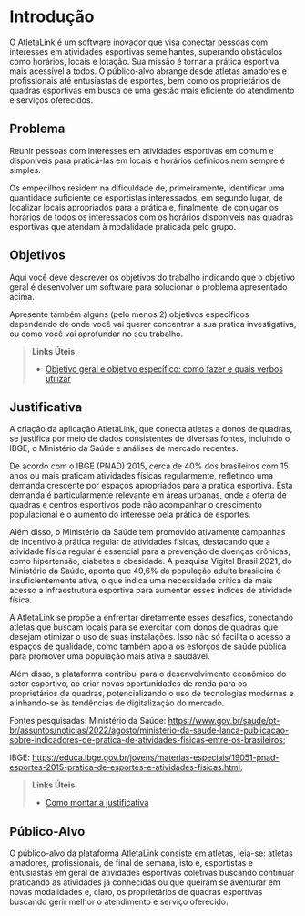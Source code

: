 # Introdução

O AtletaLink é um software inovador que visa conectar pessoas com interesses em atividades esportivas semelhantes, superando obstáculos como horários, locais e lotação. Sua missão é tornar a prática esportiva mais acessível a todos. O público-alvo abrange desde atletas amadores e profissionais até entusiastas de esportes, bem como os proprietários de quadras esportivas em busca de uma gestão mais eficiente do atendimento e serviços oferecidos. 

## Problema
Reunir pessoas com interesses em atividades esportivas em comum e disponíveis para praticá-las em locais e horários definidos nem sempre é simples.  

Os empecilhos residem na dificuldade de, primeiramente, identificar uma quantidade suficiente de esportistas interessados, em segundo lugar, de localizar locais apropriados para a prática e, finalmente, de conjugar os horários de todos os interessados com os horários disponíveis nas quadras esportivas que atendam à modalidade praticada pelo grupo. 

## Objetivos

Aqui você deve descrever os objetivos do trabalho indicando que o objetivo geral é desenvolver um software para solucionar o problema apresentado acima. 

Apresente também alguns (pelo menos 2) objetivos específicos dependendo de onde você vai querer concentrar a sua prática investigativa, ou como você vai aprofundar no seu trabalho.
 
> **Links Úteis**:
> - [Objetivo geral e objetivo específico: como fazer e quais verbos utilizar](https://blog.mettzer.com/diferenca-entre-objetivo-geral-e-objetivo-especifico/)

## Justificativa

A criação da aplicação AtletaLink, que conecta atletas a donos de quadras, se justifica por meio de dados consistentes de diversas fontes, incluindo o IBGE, o Ministério da Saúde e análises de mercado recentes. 

De acordo com o IBGE (PNAD) 2015, cerca de 40% dos brasileiros com 15 anos ou mais praticam atividades físicas regularmente, refletindo uma demanda crescente por espaços apropriados para a prática esportiva. Esta demanda é particularmente relevante em áreas urbanas, onde a oferta de quadras e centros esportivos pode não acompanhar o crescimento populacional e o aumento do interesse pela prática de esportes. 

Além disso, o Ministério da Saúde tem promovido ativamente campanhas de incentivo à prática regular de atividades físicas, destacando que a atividade física regular é essencial para a prevenção de doenças crônicas, como hipertensão, diabetes e obesidade. A pesquisa Vigitel Brasil 2021, do Ministério da Saúde, aponta que 49,6% da população adulta brasileira é insuficientemente ativa, o que indica uma necessidade crítica de mais acesso a infraestrutura esportiva para aumentar esses índices de atividade física. 

A AtletaLink se propõe a enfrentar diretamente esses desafios, conectando atletas que buscam locais para se exercitar com donos de quadras que desejam otimizar o uso de suas instalações. Isso não só facilita o acesso a espaços de qualidade, como também apoia os esforços de saúde pública para promover uma população mais ativa e saudável. 

Além disso, a plataforma contribui para o desenvolvimento econômico do setor esportivo, ao criar novas oportunidades de renda para os proprietários de quadras, potencializando o uso de tecnologias modernas e alinhando-se às tendências de digitalização do mercado. 

Fontes pesquisadas: Ministério da Saúde: https://www.gov.br/saude/pt-br/assuntos/noticias/2022/agosto/ministerio-da-saude-lanca-publicacao-sobre-indicadores-de-pratica-de-atividades-fisicas-entre-os-brasileiros; 

IBGE: https://educa.ibge.gov.br/jovens/materias-especiais/19051-pnad-esportes-2015-pratica-de-esportes-e-atividades-fisicas.html; 

> **Links Úteis**:
> - [Como montar a justificativa](https://guiadamonografia.com.br/como-montar-justificativa-do-tcc/)

## Público-Alvo

O público-alvo da plataforma AtletaLink consiste em atletas, leia-se: atletas amadores, profissionais, de final de semana, isto é, esportistas e entusiastas em geral de atividades esportivas coletivas buscando continuar praticando as atividades já conhecidas ou que queiram se aventurar em novas modalidades e, claro, os proprietários de quadras esportivas buscando gerir melhor o atendimento e serviço oferecido.  

